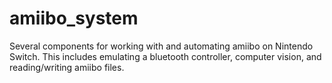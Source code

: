# amiibo_system

Several components for working with and automating amiibo on Nintendo Switch. This includes emulating a bluetooth controller, computer vision, and reading/writing amiibo files.

